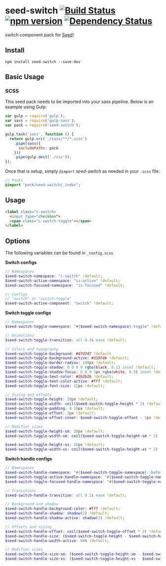 # seed-switch [![Build Status](https://travis-ci.org/helpscout/seed-switch.svg?branch=master)](https://travis-ci.org/helpscout/seed-switch) [![npm version](https://badge.fury.io/js/seed-switch.svg)](https://badge.fury.io/js/seed-switch) [![Dependency Status](https://david-dm.org/helpscout/seed-switch.svg)](https://david-dm.org/helpscout/seed-switch)

switch component pack for [Seed](https://github.com/helpscout/seed)!

## Install
```
npm install seed-switch --save-dev
```


## Basic Usage

### SCSS
This seed pack needs to be imported into your sass pipeline. Below is an example using Gulp:


```javascript
var gulp = require('gulp');
var sass = require('gulp-sass');
var pack = require('seed-switch');

gulp.task('sass', function () {
  return gulp.src('./sass/**/*.scss')
    .pipe(sass({
      includePaths: pack
    }))
    .pipe(gulp.dest('./css'));
});
```

Once that is setup, simply `@import` *seed-switch* as needed in your `.scss` file:

```sass
// Packs
@import "pack/seed-switch/_index";
```

## Usage

```html
<label class="c-switch>
  <input type="checkbox">
  <span class="c-switch-toggle"></span>
</label>
```


## Options

The following variables can be found in `_config.scss`

**Switch configs**
```scss
// Namespaces
$seed-switch-namespace: "c-switch" !default;
$seed-switch-active-namespace: "is-active" !default;
$seed-switch-focused-namespace: "is-focused" !default;

// Configs
// "switch" or "switch-toggle"
$seed-switch-active-component: "switch" !default;
```

**Switch toggle configs**
```scss
// Namespaces
$seed-switch-toggle-namespace: "#{$seed-switch-namespace}-toggle" !default;

// Animations
$seed-switch-toggle-transition: all 0.3s ease !default;

// Colors and typography
$seed-switch-toggle-background: #d7d7d7 !default
$seed-switch-toggle-background-active: #3197d6 !default;
$seed-switch-toggle-border-radius: 100px !default;
$seed-switch-toggle-shadow: 0 0 0 0 rgba(black, 0.1) inset !default;
$seed-switch-toggle-shadow-focus: 0 0 0 1px rgba(white, 0.5) inset !default;
$seed-switch-toggle-text-color: #2b2b2b !default;
$seed-switch-toggle-text-color-active: #fff !default;
$seed-switch-toggle-font-size: 12px !default;

// Sizing and offsets
$seed-switch-toggle-height: 28px !default;
$seed-switch-toggle-width: ceil($seed-switch-toggle-height * 2) !default;
$seed-switch-toggle-padding: 0 10px !default;
$seed-switch-toggle-offset: 2px !default;
$seed-switch-toggle-offset-inner: $seed-switch-toggle-offset - 1px !default;

// Modifier sizes
$seed-switch-toggle-height-sm: 20px !default;
$seed-switch-toggle-width-sm: ceil($seed-switch-toggle-height-sm * 2) !default;

$seed-switch-toggle-height-xs: 16px !default;
$seed-switch-toggle-width-xs: ceil($seed-switch-toggle-height-xs * 2) !default;
```

**Switch handle configs**
```scss
// Namespaces
$seed-switch-handle-namespace: "#{$seed-switch-toggle-namespace}::before" !default;
$seed-switch-toggle-active-handle-namespace: "#{$seed-switch-toggle-namespace}.#{$seed-switch-active-namespace}::before" !default;
$seed-switch-toggle-focused-handle-namespace: "#{$seed-switch-toggle-namespace}.#{$seed-switch-focused-namespace}::before" !default;

// Transitions
$seed-switch-handle-transition: all 0.1s ease !default;

// Background and shadow
$seed-switch-handle-background-color: #fff !default;
$seed-switch-handle-shadow: shadow(2) !default;
$seed-switch-handle-shadow-active: shadow(3) !default;

// Offsets and sizing
$seed-switch-handle-offset: ceil($seed-switch-toggle-offset * 2) !default;
$seed-switch-handle-size: ($seed-switch-toggle-height - $seed-switch-handle-offset) !default;
$seed-switch-handle-width-active: 60% !default;

// Modifier sizes
$seed-switch-handle-size-sm: ($seed-switch-toggle-height-sm - $seed-switch-handle-offset) !default;
$seed-switch-handle-size-xs: ($seed-switch-toggle-height-xs - $seed-switch-handle-offset) !default;
```
